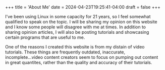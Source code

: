 +++
title = 'About Me'
date = 2024-04-23T19:25:41-04:00
draft = false
+++

I've been using Linux in some capacity for 21 years, so I feel somewhat qualified to speak on the topic. I will be sharing my opinion on this website and I know some people will disagree with me at times. In addition to sharing opinion articles, I will also be posting tutorials and showcasing certain programs that are useful to me.

One of the reasons I created this website is from my distain of video tutorials. These things are frequently outdated, inaccurate, incomplete...video content creators seem to focus on pumping out content in great quantites, rather than the quality and accuracy of their tutorials.